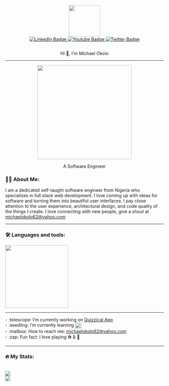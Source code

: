 <div id="header" align="center">
  <img src="https://media.giphy.com/media/v1.Y2lkPTc5MGI3NjExYzFmNTIwZDllYzNiZDY0M2NmMmRkYjIzYzM0YjhjZmE0N2JlNDg2YyZlcD12MV9pbnRlcm5hbF9naWZzX2dpZklkJmN0PXM/M9gbBd9nbDrOTu1Mqx/giphy.gif" width="100">
</div>
<div id="badges" align="center">
  <a href="https://www.linkedin.com/in/michael-okolo-b50898266/">
  <img src="https://img.shields.io/badge/LinkedIn-blue?style=for-the-badge&logo=linkedin&logoColor=white" alt="LinkedIn Badge"/>
  </a>
  <a href="#">
  <img src="https://img.shields.io/badge/YouTube-red?style=for-the-badge&logo=youtube&logoColor=white" alt="Youtube Badge"/>
  </a>
  <a href="#">
  <img src="https://img.shields.io/badge/Twitter-blue?style=for-the-badge&logo=twitter&logoColor=white" alt="Twitter Badge"/>
  </a>
</div>
<p align="center">
  <img src="https://komarev.com/ghpvc/?username=michaelokolo&style=flat-square&color=blue" alt="" />
</p>
<p align="center">
  Hi 👋, I'm Michael Okolo
</p>

<hr>
<div align="center">
  <img src="https://github.com/michaelokolo/michaelokolo/assets/91018269/2cefb90b-8407-48e6-8d21-61312a0b06ae" width="300">
</div>
<p align="center">A Software Engineer</p>

### :man_technologist: About Me:
I am a dedicated self-taught software engineer from Nigeria who specializes in full stack web development. I love coming up with ideas for software and turning them into beautiful user interfaces. I pay close attention to the user experience, architectural design, and code quality of the things I create. I love connecting with new people, give a shout at <a href="mailto:michaelokolo62@yahaoo.com">michaelokolo62@yahoo.com</a>
<hr>


### :hammer_and_wrench: Languages and tools:<br>
<img src="https://skills.thijs.gg/icons?i=react,html,javascript,github,css,bootstrap,express,nodejs,jquery&theme=light" width="200"/>
<hr>
- :telescope: I’m currently working on <a href="https://github.com/michaelokolo/Quizzical-App">Quizzical App</a><br>
- :seedling: I’m currently learning <a href="#"><img src="https://skills.thijs.gg/icons?i=express, nodejs&theme=dark" width="20" align="center"/></a><br>
- :mailbox: How to reach me: <a href="mailto:michaelokolo62@yahoo.com">michaelokolo62@yahoo.com</a><br>
- :zap: Fun fact: I love playing ⚽ & 🎸
<hr>


### :fire: My Stats:<br><br>
<img src="http://github-readme-streak-stats.herokuapp.com?user=michaelokolo&theme=dark&hide_border=true"/>
<br>
<img src="https://github-readme-stats.vercel.app/api/top-langs/?username=michaelokolo&layout=compact&theme=vision-friendly-dark"/>

